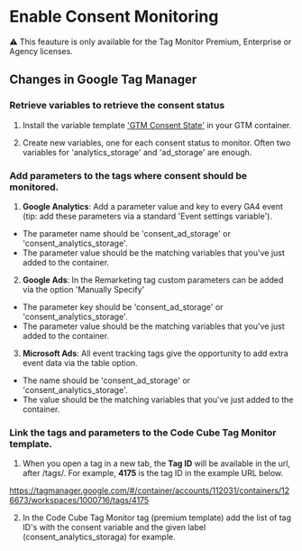 # Enable Consent Monitoring

⚠️ This feauture is only available for the Tag Monitor Premium, Enterprise or Agency licenses.


## Changes in Google Tag Manager

### Retrieve variables to retrieve the consent status
1. Install the variable template ['GTM Consent State'](https://tagmanager.google.com/gallery/#/owners/Ayudante/templates/gtm-consent-state) in your GTM container.

2. Create new variables, one for each consent status to monitor. Often two variables for 'analytics_storage' and 'ad_storage' are enough.

### Add parameters to the tags where consent should be monitored.
1. **Google Analytics**: Add a parameter value and key to every GA4 event (tip: add these parameters via a standard 'Event settings variable'). 

  - The parameter name should be 'consent_ad_storage' or 'consent_analytics_storage'.
  - The parameter value should be the matching variables that you've just added to the container.

2. **Google Ads**: In the Remarketing tag custom parameters can be added via the option 'Manually Specify'

  - The parameter key should be 'consent_ad_storage' or 'consent_analytics_storage'.
  - The parameter value should be the matching variables that you've just added to the container.

3. **Microsoft Ads**: All event tracking tags give the opportunity to add extra event data via the table option. 

  - The name should be 'consent_ad_storage' or 'consent_analytics_storage'.
  - The value should be the matching variables that you've just added to the container.

### Link the tags and parameters to the Code Cube Tag Monitor template.
1. When you open a tag in a new tab, the **Tag ID** will be available in the url, after /tags/.
For example, **4175** is the tag ID in the example URL below.

https://tagmanager.google.com/#/container/accounts/112031/containers/126673/workspaces/1000716/tags/4175

2. In the Code Cube Tag Monitor tag (premium template) add the list of tag ID's with the consent variable and the given label (consent_analytics_storaga) for example.
